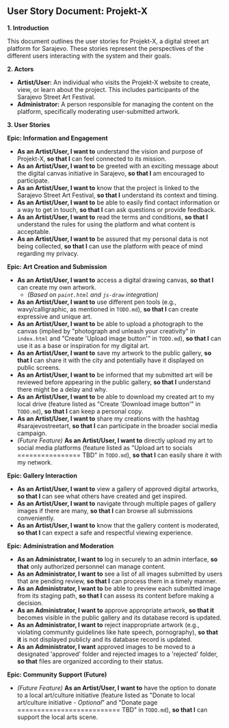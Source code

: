 ## User Story Document: Projekt-X

**1. Introduction**

This document outlines the user stories for Projekt-X, a digital street art platform for Sarajevo. These stories represent the perspectives of the different users interacting with the system and their goals.

**2. Actors**

* **Artist/User:** An individual who visits the Projekt-X website to create, view, or learn about the project. This includes participants of the Sarajevo Street Art Festival.
* **Administrator:** A person responsible for managing the content on the platform, specifically moderating user-submitted artwork.

**3. User Stories**

**Epic: Information and Engagement**

* **As an Artist/User, I want to** understand the vision and purpose of Projekt-X, **so that I** can feel connected to its mission.
* **As an Artist/User, I want to** be greeted with an exciting message about the digital canvas initiative in Sarajevo, **so that I** am encouraged to participate.
* **As an Artist/User, I want to** know that the project is linked to the Sarajevo Street Art Festival, **so that I** understand its context and timing.
* **As an Artist/User, I want to** be able to easily find contact information or a way to get in touch, **so that I** can ask questions or provide feedback.
* **As an Artist/User, I want to** read the terms and conditions, **so that I** understand the rules for using the platform and what content is acceptable.
* **As an Artist/User, I want to** be assured that my personal data is not being collected, **so that I** can use the platform with peace of mind regarding my privacy.

**Epic: Art Creation and Submission**

* **As an Artist/User, I want to** access a digital drawing canvas, **so that I** can create my own artwork.
    * *(Based on `paint.html` and `js-draw` integration)*
* **As an Artist/User, I want to** use different pen tools (e.g., wavy/calligraphic, as mentioned in `TODO.md`), **so that I** can create expressive and unique art.
* **As an Artist/User, I want to** be able to upload a photograph to the canvas (implied by "photograph and unleash your creativity" in `index.html` and "Create 'Upload image button'" in `TODO.md`), **so that I** can use it as a base or inspiration for my digital art.
* **As an Artist/User, I want to** save my artwork to the public gallery, **so that I** can share it with the city and potentially have it displayed on public screens.
* **As an Artist/User, I want to** be informed that my submitted art will be reviewed before appearing in the public gallery, **so that I** understand there might be a delay and why.
* **As an Artist/User, I want to** be able to download my created art to my local drive (feature listed as "Create 'Download image button'" in `TODO.md`), **so that I** can keep a personal copy.
* **As an Artist/User, I want to** share my creations with the hashtag #sarajevostreetart, **so that I** can participate in the broader social media campaign.
* *(Future Feature)* **As an Artist/User, I want to** directly upload my art to social media platforms (feature listed as "Upload art to socials ================ TBD" in `TODO.md`), **so that I** can easily share it with my network.

**Epic: Gallery Interaction**

* **As an Artist/User, I want to** view a gallery of approved digital artworks, **so that I** can see what others have created and get inspired.
* **As an Artist/User, I want to** navigate through multiple pages of gallery images if there are many, **so that I** can browse all submissions conveniently.
* **As an Artist/User, I want to** know that the gallery content is moderated, **so that I** can expect a safe and respectful viewing experience.

**Epic: Administration and Moderation**

* **As an Administrator, I want to** log in securely to an admin interface, **so that** only authorized personnel can manage content.
* **As an Administrator, I want to** see a list of all images submitted by users that are pending review, **so that I** can process them in a timely manner.
* **As an Administrator, I want to** be able to preview each submitted image from its staging path, **so that I** can assess its content before making a decision.
* **As an Administrator, I want to** approve appropriate artwork, **so that it** becomes visible in the public gallery and its database record is updated.
* **As an Administrator, I want to** reject inappropriate artwork (e.g., violating community guidelines like hate speech, pornography), **so that it** is not displayed publicly and its database record is updated.
* **As an Administrator, I want** approved images to be moved to a designated 'approved' folder and rejected images to a 'rejected' folder, **so that** files are organized according to their status.

**Epic: Community Support (Future)**

* *(Future Feature)* **As an Artist/User, I want to** have the option to donate to a local art/culture initiative (feature listed as "Donate to local art/culture initiative - *Optional*" and "Donate page ========================== TBD" in `TODO.md`), **so that I** can support the local arts scene.
